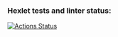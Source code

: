 ### Hexlet tests and linter status:
[![Actions Status](https://github.com/maslonyam/layout-designer-project-lvl1/workflows/hexlet-check/badge.svg)](https://github.com/maslonyam/layout-designer-project-lvl1/actions)